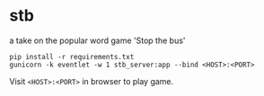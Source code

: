 # stb
a take on the popular word game 'Stop the bus'

```
pip install -r requirements.txt
gunicorn -k eventlet -w 1 stb_server:app --bind <HOST>:<PORT>
```

Visit `<HOST>:<PORT>` in browser to play game.

